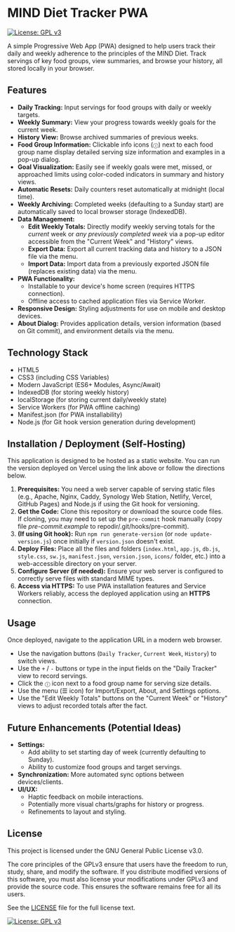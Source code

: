 # MIND Diet Tracker PWA

[![License: GPL v3](https://img.shields.io/badge/License-GPLv3-blue.svg)](https://www.gnu.org/licenses/gpl-3.0)

A simple Progressive Web App (PWA) designed to help users track their daily and weekly adherence to the principles of the MIND Diet. Track servings of key food groups, view summaries, and browse your history, all stored locally in your browser.

## Features

*   **Daily Tracking:** Input servings for food groups with daily or weekly targets.
*   **Weekly Summary:** View your progress towards weekly goals for the current week.
*   **History View:** Browse archived summaries of previous weeks.
*   **Food Group Information:** Clickable info icons (`ⓘ`) next to each food group name display detailed serving size information and examples in a pop-up dialog.
*   **Goal Visualization:** Easily see if weekly goals were met, missed, or approached limits using color-coded indicators in summary and history views.
*   **Automatic Resets:** Daily counters reset automatically at midnight (local time).
*   **Weekly Archiving:** Completed weeks (defaulting to a Sunday start) are automatically saved to local browser storage (IndexedDB).
*   **Data Management:**
    *   **Edit Weekly Totals:** Directly modify weekly serving totals for the *current* week or *any previously completed week* via a pop-up editor accessible from the "Current Week" and "History" views.
    *   **Export Data:** Export all current tracking data and history to a JSON file via the menu.
    *   **Import Data:** Import data from a previously exported JSON file (replaces existing data) via the menu.
*   **PWA Functionality:**
    *   Installable to your device's home screen (requires HTTPS connection).
    *   Offline access to cached application files via Service Worker.
*   **Responsive Design:** Styling adjustments for use on mobile and desktop devices.
*   **About Dialog:** Provides application details, version information (based on Git commit), and environment details via the menu.

## Technology Stack

*   HTML5
*   CSS3 (including CSS Variables)
*   Modern JavaScript (ES6+ Modules, Async/Await)
*   IndexedDB (for storing weekly history)
*   localStorage (for storing current daily/weekly state)
*   Service Workers (for PWA offline caching)
*   Manifest.json (for PWA installability)
*   Node.js (for Git hook version generation during development)

## Installation / Deployment (Self-Hosting)

This application is designed to be hosted as a static website. You can run the version deployed on Vercel using the link above or follow the directions below.

1.  **Prerequisites:** You need a web server capable of serving static files (e.g., Apache, Nginx, Caddy, Synology Web Station, Netlify, Vercel, GitHub Pages) and Node.js if using the Git hook for versioning.
2.  **Get the Code:** Clone this repository or download the source code files. If cloning, you may need to set up the `pre-commit` hook manually (copy file _pre-commit.example_ to repodir/.git/hooks/pre-commit).
3.  **(If using Git hook):** Run `npm run generate-version` (or `node update-version.js`) once initially if `version.json` doesn't exist.
4.  **Deploy Files:** Place all the files and folders (`index.html`, `app.js`, `db.js`, `style.css`, `sw.js`, `manifest.json`, `version.json`, `icons/` folder, etc.) into a web-accessible directory on your server.
5.  **Configure Server (if needed):** Ensure your web server is configured to correctly serve files with standard MIME types.
6.  **Access via HTTPS:** To use PWA installation features and Service Workers reliably, access the deployed application using an **HTTPS** connection.

## Usage

Once deployed, navigate to the application URL in a modern web browser.
*   Use the navigation buttons (`Daily Tracker`, `Current Week`, `History`) to switch views.
*   Use the `+` / `-` buttons or type in the input fields on the "Daily Tracker" view to record servings.
*   Click the `ⓘ` icon next to a food group name for serving size details.
*   Use the menu (☰ icon) for Import/Export, About, and Settings options.
*   Use the "Edit Weekly Totals" buttons on the "Current Week" or "History" views to adjust recorded totals after the fact.

## Future Enhancements (Potential Ideas)

*   **Settings:**
    *   Add ability to set starting day of week (currently defaulting to Sunday).
    *   Ability to customize food groups and target servings.
*   **Synchronization:** More automated sync options between devices/clients.
*   **UI/UX:**
    *   Haptic feedback on mobile interactions.
    *   Potentially more visual charts/graphs for history or progress.
    *   Refinements to layout and styling.

## License

This project is licensed under the GNU General Public License v3.0.

The core principles of the GPLv3 ensure that users have the freedom to run, study, share, and modify the software. If you distribute modified versions of this software, you must also license your modifications under GPLv3 and provide the source code. This ensures the software remains free for all its users.

See the [LICENSE](LICENSE) file for the full license text.

[![License: GPL v3](https://img.shields.io/badge/License-GPLv3-blue.svg)](https://www.gnu.org/licenses/gpl-3.0)


